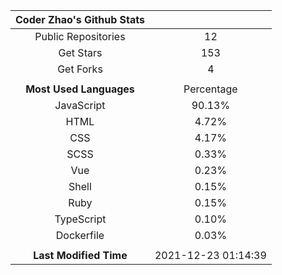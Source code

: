 | **Coder Zhao's Github Stats** | |
|:-:|:-:|
| Public Repositories | 12 |
| Get Stars | 153 |
| Get Forks | 4 |
| | |
| **Most Used Languages** | Percentage |
| JavaScript | 90.13% |
| HTML | 4.72% |
| CSS | 4.17% |
| SCSS | 0.33% |
| Vue | 0.23% |
| Shell | 0.15% |
| Ruby | 0.15% |
| TypeScript | 0.10% |
| Dockerfile | 0.03% |
| | |
| **Last Modified Time** | 2021-12-23 01:14:39 |